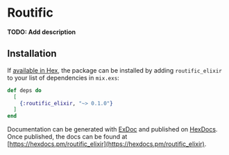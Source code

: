 # Routific

**TODO: Add description**

## Installation

If [available in Hex](https://hex.pm/docs/publish), the package can be installed
by adding `routific_elixir` to your list of dependencies in `mix.exs`:

```elixir
def deps do
  [
    {:routific_elixir, "~> 0.1.0"}
  ]
end
```

Documentation can be generated with [ExDoc](https://github.com/elixir-lang/ex_doc)
and published on [HexDocs](https://hexdocs.pm). Once published, the docs can
be found at [https://hexdocs.pm/routific_elixir](https://hexdocs.pm/routific_elixir).

